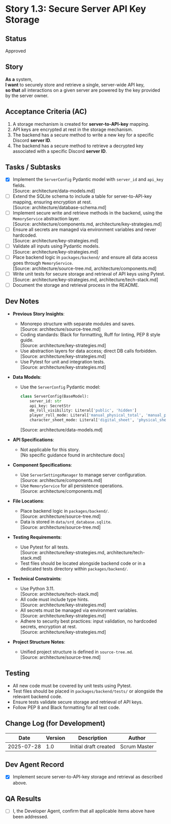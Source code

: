 # Story 1.3: Secure Server API Key Storage

## Status
Approved

## Story
**As a** system,  
**I want** to securely store and retrieve a single, server-wide API key,  
**so that** all interactions on a given server are powered by the key provided by the server owner.

## Acceptance Criteria (AC)
1. A storage mechanism is created for **server-to-API-key** mapping.
2. API keys are encrypted at rest in the storage mechanism.
3. The backend has a secure method to write a new key for a specific Discord **server ID**.
4. The backend has a secure method to retrieve a decrypted key associated with a specific Discord **server ID**.

## Tasks / Subtasks
- [x] Implement the `ServerConfig` Pydantic model with `server_id` and `api_key` fields.  
  [Source: architecture/data-models.md]
- [ ] Extend the SQLite schema to include a table for server-to-API-key mapping, ensuring encryption at rest.  
  [Source: architecture/database-schema.md]
- [ ] Implement secure write and retrieve methods in the backend, using the `MemoryService` abstraction layer.  
  [Source: architecture/components.md, architecture/key-strategies.md]
- [ ] Ensure all secrets are managed via environment variables and never hardcoded.  
  [Source: architecture/key-strategies.md]
- [ ] Validate all inputs using Pydantic models.  
  [Source: architecture/key-strategies.md]
- [ ] Place backend logic in `packages/backend/` and ensure all data access goes through `MemoryService`.  
  [Source: architecture/source-tree.md, architecture/components.md]
- [ ] Write unit tests for secure storage and retrieval of API keys using Pytest.  
  [Source: architecture/key-strategies.md, architecture/tech-stack.md]
- [ ] Document the storage and retrieval process in the README.

## Dev Notes

- **Previous Story Insights**:  
  - Monorepo structure with separate modules and saves.  
    [Source: architecture/source-tree.md]  
  - Coding standards: Black for formatting, Ruff for linting, PEP 8 style guide.  
    [Source: architecture/key-strategies.md]  
  - Use abstraction layers for data access; direct DB calls forbidden.  
    [Source: architecture/key-strategies.md]  
  - Use Pytest for unit and integration tests.  
    [Source: architecture/key-strategies.md]

- **Data Models**:  
  - Use the `ServerConfig` Pydantic model:  
    ```python
    class ServerConfig(BaseModel):
        server_id: str
        api_key: SecretStr
        dm_roll_visibility: Literal['public', 'hidden']
        player_roll_mode: Literal['manual_physical_total', 'manual_physical_raw', 'manual_digital', 'auto_visible', 'auto_hidden']
        character_sheet_mode: Literal['digital_sheet', 'physical_sheet']
    ```
    [Source: architecture/data-models.md]

- **API Specifications**:  
  - Not applicable for this story.  
    [No specific guidance found in architecture docs]

- **Component Specifications**:  
  - Use `ServerSettingsManager` to manage server configuration.  
    [Source: architecture/components.md]  
  - Use `MemoryService` for all persistence operations.  
    [Source: architecture/components.md]

- **File Locations**:  
  - Place backend logic in `packages/backend/`.  
    [Source: architecture/source-tree.md]  
  - Data is stored in `data/srd_database.sqlite`.  
    [Source: architecture/source-tree.md]

- **Testing Requirements**:  
  - Use Pytest for all tests.  
    [Source: architecture/key-strategies.md, architecture/tech-stack.md]  
  - Test files should be located alongside backend code or in a dedicated tests directory within `packages/backend/`.

- **Technical Constraints**:  
  - Use Python 3.11.  
    [Source: architecture/tech-stack.md]  
  - All code must include type hints.  
    [Source: architecture/key-strategies.md]  
  - All secrets must be managed via environment variables.  
    [Source: architecture/key-strategies.md]  
  - Adhere to security best practices: input validation, no hardcoded secrets, encryption at rest.  
    [Source: architecture/key-strategies.md]

- **Project Structure Notes**:  
  - Unified project structure is defined in `source-tree.md`.  
    [Source: architecture/source-tree.md]

## Testing

- All new code must be covered by unit tests using Pytest.
- Test files should be placed in `packages/backend/tests/` or alongside the relevant backend code.
- Ensure tests validate secure storage and retrieval of API keys.
- Follow PEP 8 and Black formatting for all test code.

## Change Log (for Development)

| Date       | Version | Description                | Author      |
|------------|---------|----------------------------|-------------|
| 2025-07-28 | 1.0     | Initial draft created      | Scrum Master|

## Dev Agent Record

- [x] Implement secure server-to-API-key storage and retrieval as described above.

## QA Results

- [ ] I, the Developer Agent, confirm that all applicable items above have been addressed.
